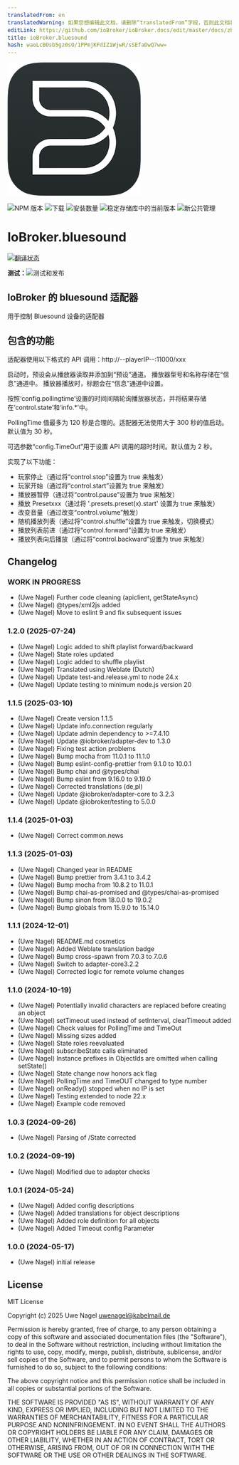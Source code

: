 ```yaml
---
translatedFrom: en
translatedWarning: 如果您想编辑此文档，请删除“translatedFrom”字段，否则此文档将再次自动翻译
editLink: https://github.com/ioBroker/ioBroker.docs/edit/master/docs/zh-cn/adapterref/iobroker.bluesound/README.md
title: ioBroker.bluesound
hash: waoLcBOsb5gz0sO/1PPmjKFdIZ1WjwR/sSEfaDwQ7ww=
---
```

![标识](../../../en/adapterref/iobroker.bluesound/admin/bluesound.png)

![NPM 版本](https://img.shields.io/npm/v/iobroker.bluesound.svg)
![下载](https://img.shields.io/npm/dm/iobroker.bluesound.svg)
![安装数量](https://iobroker.live/badges/bluesound-installed.svg)
![稳定存储库中的当前版本](https://iobroker.live/badges/bluesound-stable.svg)
![新公共管理](https://nodei.co/npm/iobroker.bluesound.png?downloads=true)

# IoBroker.bluesound
[![翻译状态](https://weblate.iobroker.net/widgets/adapters/-/bluesound/svg-badge.svg)](https://weblate.iobroker.net/engage/adapters/?utm_source=widget)

**测试：**![测试和发布](https://github.com/Uwe1958/ioBroker.bluesound/workflows/Test%20and%20Release/badge.svg)

## IoBroker 的 bluesound 适配器
用于控制 Bluesound 设备的适配器

## 包含的功能
适配器使用以下格式的 API 调用：http://--playerIP--:11000/xxx

启动时，预设会从播放器读取并添加到“预设”通道。
播放器型号和名称存储在“信息”通道中。
播放器播放时，标题会在“信息”通道中设置。

按照‘config.pollingtime’设置的时间间隔轮询播放器状态，并将结果存储在‘control.state’和‘info.\*’中。

PollingTime 值最多为 120 秒是合理的。适配器无法使用大于 300 秒的值启动。默认值为 30 秒。

可选参数“config.TimeOut”用于设置 API 调用的超时时间。默认值为 2 秒。

实现了以下功能：

- 玩家停止（通过将“control.stop”设置为 true 来触发）
- 玩家开始（通过将“control.start”设置为 true 来触发）
- 播放器暂停（通过将“control.pause”设置为 true 来触发）
- 播放 Presetxxx（通过将 '.presets.preset(x).start' 设置为 true 来触发）
- 改变音量（通过改变“control.volume”触发）
- 随机播放列表（通过将“control.shuffle”设置为 true 来触发，切换模式）
- 播放列表前进（通过将“control.forward”设置为 true 来触发）
- 播放列表向后播放（通过将“control.backward”设置为 true 来触发）

## Changelog

### **WORK IN PROGRESS**

- (Uwe Nagel) Further code cleaning (apiclient, getStateAsync)
- (Uwe Nagel) @types/xml2js added
- (Uwe Nagel) Move to eslint 9 and fix subsequent issues

### 1.2.0 (2025-07-24)

- (Uwe Nagel) Logic added to shift playlist forward/backward
- (Uwe Nagel) State roles updated
- (Uwe Nagel) Logic added to shuffle playlist
- (Uwe Nagel) Translated using Weblate (Dutch)
- (Uwe Nagel) Update test-and.release.yml to node 24.x
- (Uwe Nagel) Update testing to minimum node.js version 20

### 1.1.5 (2025-03-10)

- (Uwe Nagel) Create version 1.1.5
- (Uwe Nagel) Update info.connection regularly
- (Uwe Nagel) Update admin dependency to >=7.4.10
- (Uwe Nagel) Update @iobroker/adapter-dev to 1.3.0
- (Uwe Nagel) Fixing test action problems
- (Uwe Nagel) Bump mocha from 11.0.1 to 11.1.0
- (Uwe Nagel) Bump eslint-config-prettier from 9.1.0 to 10.0.1
- (Uwe Nagel) Bump chai and @types/chai
- (Uwe Nagel) Bump eslint from 9.16.0 to 9.19.0
- (Uwe Nagel) Corrected translations (de,pl)
- (Uwe Nagel) Update @iobroker/adapter-core to 3.2.3
- (Uwe Nagel) Update @iobroker/testing to 5.0.0

### 1.1.4 (2025-01-03)

- (Uwe Nagel) Correct common.news

### 1.1.3 (2025-01-03)

- (Uwe Nagel) Changed year in README
- (Uwe Nagel) Bump prettier from 3.4.1 to 3.4.2
- (Uwe Nagel) Bump mocha from 10.8.2 to 11.0.1
- (Uwe Nagel) Bump chai-as-promised and @types/chai-as-promised
- (Uwe Nagel) Bump sinon from 18.0.0 to 19.0.2
- (Uwe Nagel) Bump globals from 15.9.0 to 15.14.0

### 1.1.1 (2024-12-01)

- (Uwe Nagel) README.md cosmetics
- (Uwe Nagel) Added Weblate translation badge
- (Uwe Nagel) Bump cross-spawn from 7.0.3 to 7.0.6
- (Uwe Nagel) Switch to adapter-core3.2.2
- (Uwe Nagel) Corrected logic for remote volume changes

### 1.1.0 (2024-10-19)

- (Uwe Nagel) Potentially invalid characters are replaced before creating an object
- (Uwe Nagel) setTimeout used instead of setInterval, clearTimeout added
- (Uwe Nagel) Check values for PollingTime and TimeOut
- (Uwe Nagel) Missing sizes added
- (Uwe Nagel) State roles reevaluated
- (Uwe Nagel) subscribeState calls eliminated
- (Uwe Nagel) Instance prefixes in ObjectIds are omitted when calling setState()
- (Uwe Nagel) State change now honors ack flag
- (Uwe Nagel) PollingTime and TimeOUT changed to type number
- (Uwe Nagel) onReady() stopped when no IP is set
- (Uwe Nagel) Testing extended to node 22.x
- (Uwe Nagel) Example code removed

### 1.0.3 (2024-09-26)

- (Uwe Nagel) Parsing of /State corrected

### 1.0.2 (2024-09-19)

- (Uwe Nagel) Modified due to adapter checks

### 1.0.1 (2024-05-24)

- (Uwe Nagel) Added config descriptions
- (Uwe Nagel) Added translations for object descriptions
- (Uwe Nagel) Added role definition for all objects
- (Uwe Nagel) Added Timeout config Parameter

### 1.0.0 (2024-05-17)

- (Uwe Nagel) initial release

## License

MIT License

Copyright (c) 2025 Uwe Nagel <uwenagel@kabelmail.de>

Permission is hereby granted, free of charge, to any person obtaining a copy
of this software and associated documentation files (the "Software"), to deal
in the Software without restriction, including without limitation the rights
to use, copy, modify, merge, publish, distribute, sublicense, and/or sell
copies of the Software, and to permit persons to whom the Software is
furnished to do so, subject to the following conditions:

The above copyright notice and this permission notice shall be included in all
copies or substantial portions of the Software.

THE SOFTWARE IS PROVIDED "AS IS", WITHOUT WARRANTY OF ANY KIND, EXPRESS OR
IMPLIED, INCLUDING BUT NOT LIMITED TO THE WARRANTIES OF MERCHANTABILITY,
FITNESS FOR A PARTICULAR PURPOSE AND NONINFRINGEMENT. IN NO EVENT SHALL THE
AUTHORS OR COPYRIGHT HOLDERS BE LIABLE FOR ANY CLAIM, DAMAGES OR OTHER
LIABILITY, WHETHER IN AN ACTION OF CONTRACT, TORT OR OTHERWISE, ARISING FROM,
OUT OF OR IN CONNECTION WITH THE SOFTWARE OR THE USE OR OTHER DEALINGS IN THE
SOFTWARE.